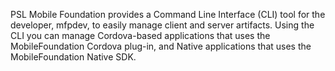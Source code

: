 PSL Mobile Foundation provides a Command Line Interface (CLI) tool for the developer, mfpdev, to easily manage client and server artifacts.
Using the CLI you can manage Cordova-based applications that uses the MobileFoundation Cordova plug-in, and Native applications that uses the MobileFoundation Native SDK.
